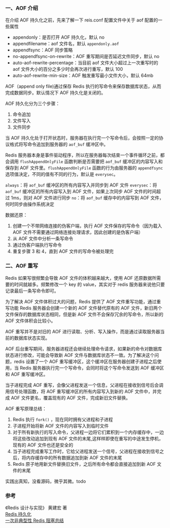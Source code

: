 ### 一、AOF 介绍

在介绍 AOF 持久化之前，先来了解一下 reis.conf 配置文件中关于 aof 配置的一些属性

- appendonly：是否打开 AOF 持久化，默认 no
- appendfilename：aof 文件名，默认 `appendonly.aof`
- appendfsync：AOF 同步策略
- no-appendfsync-on-rewrite：AOF 重写期间是否延迟文件同步，默认 no
- auto-aof-rewrite-percentage：当目前 aof 文件大小超过上一次重写时的 aof 文件大小的百分之多少时会再次进行重写，默认 100
- auto-aof-rewrite-min-size：AOF 触发重写最小文件大小，默认 64mb

AOF（append only file)通过保存 Redis 执行的写命令来保存数据库状态，从而完成数据同步。默认情况下 AOF 持久化是关闭的。

AOF 持久化分为三个步骤：

 1. 命令追加
 2. 文件写入
 3. 文件同步

当 AOF 持久化处于打开状态时，服务器在执行完一个写命令后，会按照一定的协议格式将写命令追加到服务器的 `aof_buf` 缓冲区中。

Redis 服务器本身是事件驱动程序，所以在服务器每次结束一个事件循环之前，都会调用 `flushAppendOnlyFile` 函数判断是否需要把 `aof_buf` 缓冲区的内容写入和保存到 AOF 文件里。`flushAppendOnlyFile` 函数的行为由服务器的 `appendfsync` 选项值决定，不同的值有不同的行为，默认是 `everysec`。

 `always`：将 `aof_buf` 缓冲区的所有内容写入并同步到 AOF 文件
 `everysec`：将 `aof_buf` 缓冲区的所有内容写入到 AOF 文件，如果上次同步 AOF 文件的时间超过 1ms，则对 AOF 文件进行同步
 `no`：将 `aof_buf` 缓存中的内容写到 AOF 文件，何时同步由操作系统决定

数据还原：

 1. 创建一个不带网络连接的伪客户端，执行 AOF 文件保存的写命令（因为载入 AOF 文件不需要通过网络连接处理请求，因此创建的是伪客户端）
 2. 从 AOF 文件中分析一条写命令
 3. 通过伪客户端执行写命令
 4. 重复步骤 3 和 4，直到 AOF 文件的写命令被处理完

 ### 二、AOF 重写

 Redis 如果写很频繁会导致 AOF 文件的体积越来越大，使用 AOF 还原数据所需要的时间就越多。频繁修改一个 key 的 value，其实对于 redis 服务器来说他只要记录最后一条写命令即可。

 为了解决 AOF 文件体积过大的问题，Redis 提供了 AOF 文件重写功能，通过重写功能 Redis 服务器会创建一个新的 AOF 文件替代原有的 AOF 文件，新旧两个文件保存的数据库状态相同，但是新 AOF 文件不会保存冗余的写命令，所以新的 AOF 文件体积会比较小。

AOF 重写并不是对旧的 AOF 进行读取、分析、写入操作，而是通过读取服务器当前的数据库状态实现。

AOF 后台重写期间，服务器进程还会继续处理命令请求，如果新的命令对数据库状态进行修改，可能会导致新 AOF 文件与数据库状态不一致。为了解决这个问题，redis 设置了一个 AOF 重写缓冲区，这个缓冲区在服务器创建子进程之后使用，当 Redis 服务器执行完一个写命令，会同时将这个写命令发送到 AOF 缓冲区和 AOF 重写缓冲区。

当子进程完成 AOF 重写，会像父进程发送一个信息，父进程在接收到信号后会调用信号处理函数，将 AOF 重写缓冲区的所有内容写入到新的 AOF 文件中，并完成 AOF 文件更名，覆盖现有的 AOF 文件，完成新旧文件替换。

AOF 重写原理总结：
 
 1. Redis 执行 `fork()` ，现在同时拥有父进程和子进程
 2. 子进程开始将新 AOF 文件的内容写入到临时文件
 3. 对于所有新执行的写入命令，父进程一边将它们累积到一个内存缓存中，一边将这些改动追加到现有 AOF 文件的末尾,这样样即使在重写的中途发生停机，现有的 AOF 文件也还是安全的
 4. 当子进程完成重写工作时，它给父进程发送一个信号，父进程在接收到信号之后，将内存缓存中的所有数据追加到新 AOF 文件的末尾
 5. Redis 原子地用新文件替换旧文件，之后所有命令都会直接追加到新 AOF 文件的末尾

实践出真知，没看源码，微乎其微。todo

### 参考
《Redis 设计与实现》 黄建宏 著 <br>
[Redis 持久化](http://www.redis.cn/topics/persistence.html) <br>
[一次非典型性 Redis 阻塞总结](https://liudanking.com/performance/%E4%B8%80%E6%AC%A1%E9%9D%9E%E5%85%B8%E5%9E%8B%E6%80%A7-redis-%E9%98%BB%E5%A1%9E%E6%80%BB%E7%BB%93/) <br>